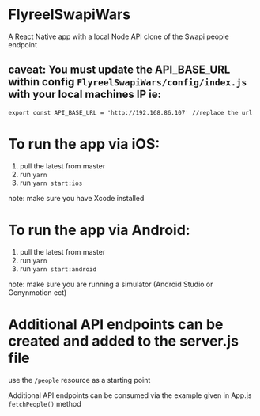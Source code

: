 # FlyreelSwapiWars
A React Native app with a local Node API clone of the Swapi people endpoint

## caveat: You must update the API_BASE_URL within config `FlyreelSwapiWars/config/index.js` with your local machines IP ie: 
```export const API_BASE_URL = 'http://192.168.86.107' //replace the url```

# To run the app via iOS:
1. pull the latest from master
2. run `yarn`
3. run `yarn start:ios`

note: make sure you have Xcode installed

# To run the app via Android:
1. pull the latest from master
2. run `yarn`
3. run `yarn start:android`

note: make sure you are running a simulator (Android Studio or Genynmotion ect)

# Additional API endpoints can be created and added to the server.js file
use the `/people` resource as a starting point

Additional API endpoints can be consumed via the example given in App.js `fetchPeople()` method
